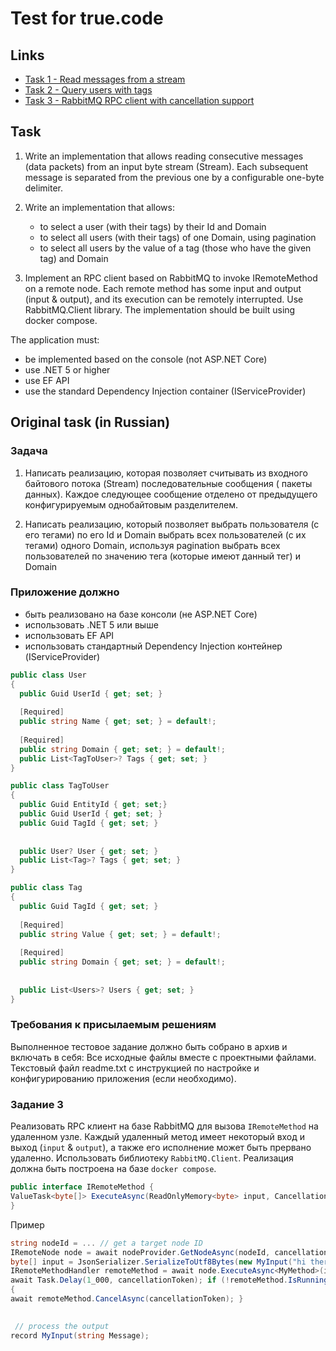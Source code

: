 # Test for true.code

## Links

- [Task 1 - Read messages from a stream](TrueCodeTest.StreamReader)
- [Task 2 - Query users with tags](TrueCodeTest.UserManager)
- [Task 3 - RabbitMQ RPC client with cancellation support](TrueCodeTest.RpcClient)

## Task

1. Write an implementation that allows reading consecutive messages (data packets) from an input byte stream (Stream).
   Each subsequent message is separated from the previous one by a configurable one-byte delimiter.

2. Write an implementation that allows:
    - to select a user (with their tags) by their Id and Domain
    - to select all users (with their tags) of one Domain, using pagination
    - to select all users by the value of a tag (those who have the given tag) and Domain

3. Implement an RPC client based on RabbitMQ to invoke IRemoteMethod on a remote node. Each remote method has some input
   and output (input & output), and its execution can be remotely interrupted. Use RabbitMQ.Client library. The
   implementation should be built using docker compose.

The application must:
- be implemented based on the console (not ASP.NET Core)
- use .NET 5 or higher
- use EF API
- use the standard Dependency Injection container (IServiceProvider)

## Original task (in Russian)

### Задача

1. Написать реализацию, которая позволяет считывать из входного байтового потока (Stream) последовательные сообщения (
   пакеты данных).
   Каждое следующее сообщение отделено от предыдущего конфигурируемым однобайтовым разделителем.

2. Написать реализацию, который позволяет
   выбрать пользователя (с его тегами) по его Id и Domain
   выбрать всех пользователей (с их тегами) одного Domain, используя pagination
   выбрать всех пользователей по значению тега (которые имеют данный тег) и Domain

### Приложение должно

- быть реализовано на базе консоли (не ASP.NET Core)
- использовать .NET 5 или выше
- использовать EF API
- использовать стандартный Dependency Injection контейнер (IServiceProvider)

```c#
public class User 
{
  public Guid UserId { get; set; }
  
  [Required]
  public string Name { get; set; } = default!;
  
  [Required]
  public string Domain { get; set; } = default!;
  public List<TagToUser>? Tags { get; set; }
}

public class TagToUser 
{
  public Guid EntityId { get; set;}
  public Guid UserId { get; set; }
  public Guid TagId { get; set; }
  
  
  public User? User { get; set; }
  public List<Tag>? Tags { get; set; }
}

public class Tag
{
  public Guid TagId { get; set; }
  
  [Required]
  public string Value { get; set; } = default!;
  
  [Required]
  public string Domain { get; set; } = default!;
  
  
  public List<Users>? Users { get; set; }
}
```

### Требования к присылаемым решениям

Выполненное тестовое задание должно быть собрано в архив и включать в себя:
Все исходные файлы вместе с проектными файлами.
Текстовый файл readme.txt с инструкцией по настройке и конфигурированию приложения (если необходимо).

### Задание 3

Реализовать RPC клиент на базе RabbitMQ для вызова `IRemoteMethod` на удаленном узле.
Каждый удаленный метод имеет некоторый вход и выход (`input` & `output`), а также его исполнение может быть прервано
удаленно.
Использовать библиотеку `RabbitMQ.Client`.
Реализация должна быть построена на базе `docker compose`.

```c#
public interface IRemoteMethod {
ValueTask<byte[]> ExecuteAsync(ReadOnlyMemory<byte> input, CancellationToken cancellationToken);
}
```

Пример

```c#
string nodeId = ... // get a target node ID
IRemoteNode node = await nodeProvider.GetNodeAsync(nodeId, cancellationToken);
byte[] input = JsonSerializer.SerializeToUtf8Bytes(new MyInput("hi there!"));
IRemoteMethodHandler remoteMethod = await node.ExecuteAsync<MyMethod>(input, cancellationToken);
await Task.Delay(1_000, cancellationToken); if (!remoteMethod.IsRunning)
{
await remoteMethod.CancelAsync(cancellationToken); }

 
 // process the output
record MyInput(string Message); 
```